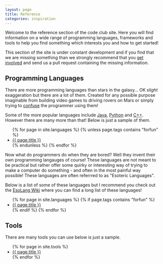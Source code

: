 ```yaml
---
layout: page
title: Reference
categories: inspiration
---
```


Welcome to the reference section of the code club site. Here you will find
information on a wide range of programming languages, frameworks and tools to
help you find something which interests you and how to get started!

This section of the site is under constant development and if you find that we
are missing something than we strongly recommend that you 
[get involved](/getinvolved.html) and send us a pull request containing the
missing information.

## Programming Languages
There are more programming languages than stars in the galaxy... OK
*slight* exaggeration but there are a lot of them. Created for any
possible purpose imaginable from building video games to driving rovers on Mars
or simply trying to [confuse](/languages/brainfk.html) the programmer using
them!


Some of the more popular languages include [Java](/languages/java.html),
[Python](/languages/python.html) and [C++](/languages/C++.html).
However there are many more than that! Below is just a sample of them.

<div class="two-cols">
    <ul>
        {% for page in site.languages %}
	        {% unless page.tags contains "forfun" %}
                <li><a href="{{ page.url }}">{{ page.title }}</a></li>
	        {% endunless %}
        {% endfor %}
    </ul>
</div>

Now what do programmers do when they are bored? Well they invent their own
programming langauges of course!
These languages are not meant to be practical but rather offer some quirky or
interesting way of trying to make a computer do something - and often in the 
most painful way possible! These languages are often referrred to as
"Esoteric Languages".

Below is a list of some of these languages but I recommend you check out the
[EsoLang Wiki](https://esolangs.org/wiki/Language_list) where you can find
a long list of these languages!

<div class="two-cols">
    <ul>
        {% for page in site.languages %}
	        {% if page.tags contains "forfun" %}
                <li><a href="{{ page.url }}">{{ page.title }}</a></li>
	        {% endif %}
        {% endfor %}
    </ul>
</div>

## Tools

There are many tools you can use below is just a sample.

<div class="two-cols">
    <ul>
        {% for page in site.tools %}
            <li><a href="{{ page.url }}">{{ page.title }}</a></li>
        {% endfor %}
    </ul>
</div>
